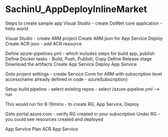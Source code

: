 # SachinU_AppDeployInlineMarket

Steps to create sample app Visual Studio - create DotNet core application - hello world

Visual Studio - create ARM project Create ARM json for App Service Deploy Create ACR json - add ACR resource

Define azure-pipelines.yml - which includes steps for build app, publish Define Docker tasks - Build, Push, Publish, Copy Define Release stage Download the artifacts Create App Service Deploy App Service

Goto project settings - create Service Conn for ARM with subscription level access(name already defined in code - azureSubscription)

Setup build pipeline - select existing repos - select /azure-pipeline.yml --> run

This would run for 8-10mins - to create RG, App Service, Deploy

Goto portal.azure.com  - verify RG created in your subscription Under RG - you could see resources created and deployed

App Service Plan ACR App Service

